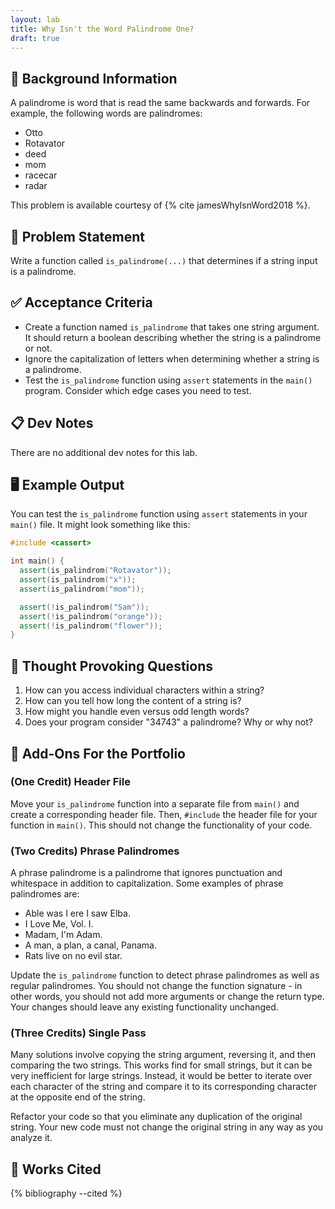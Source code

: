 ```yaml
---
layout: lab
title: Why Isn't the Word Palindrome One?
draft: true
---
```


## 🔖 Background Information

A palindrome is word that is read the same backwards and forwards. For example, the following words are palindromes:

* Otto
* Rotavator
* deed
* mom
* racecar
* radar

This problem is available courtesy of {% cite jamesWhyIsnWord2018 %}.

## 🎯 Problem Statement

Write a function called `is_palindrome(...)` that determines if a string input is a palindrome.

## ✅ Acceptance Criteria

* Create a function named `is_palindrome` that takes one string argument. It should return a boolean describing whether the string is a palindrome or not.
* Ignore the capitalization of letters when determining whether a string is a palindrome.
* Test the `is_palindrome` function using `assert` statements in the `main()` program. Consider which edge cases you need to test.

## 📋 Dev Notes

There are no additional dev notes for this lab.

## 🖥️ Example Output

You can test the `is_palindrome` function using `assert` statements in your `main()` file. It might look something like this:

```cpp
#include <cassert>

int main() {
  assert(is_palindrom("Rotavator"));
  assert(is_palindrom("x"));
  assert(is_palindrom("mom"));

  assert(!is_palindrom("Sam"));
  assert(!is_palindrom("orange"));
  assert(!is_palindrom("flower"));
}
```

## 📝 Thought Provoking Questions

1. How can you access individual characters within a string?
2. How can you tell how long the content of a string is?
3. How might you handle even versus odd length words?
4. Does your program consider "34743" a palindrome? Why or why not?

## 💼 Add-Ons For the Portfolio

### (One Credit) Header File

Move your `is_palindrome` function into a separate file from `main()` and create a corresponding header file. Then, `#include` the header file for your function in `main()`. This should not change the functionality of your code.

### (Two Credits) Phrase Palindromes

A phrase palindrome is a palindrome that ignores punctuation and whitespace in addition to capitalization. Some examples of phrase palindromes are:

* Able was I ere I saw Elba.
* I Love Me, Vol. I.
* Madam, I'm Adam.
* A man, a plan, a canal, Panama.
* Rats live on no evil star.

Update the `is_palindrome` function to detect phrase palindromes as well as regular palindromes. You should not change the function signature - in other words, you should not add more arguments or change the return type. Your changes should leave any existing functionality unchanged.

### (Three Credits) Single Pass

Many solutions involve copying the string argument, reversing it, and then comparing the two strings. This works find for small strings, but it can be very inefficient for large strings. Instead, it would be better to iterate over each character of the string and compare it to its corresponding character at the opposite end of the string.

Refactor your code so that you eliminate any duplication of the original string. Your new code must not change the original string in any way as you analyze it.

## 📘 Works Cited

{% bibliography --cited %}
